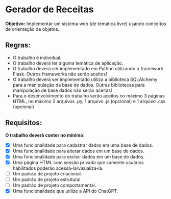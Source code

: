 # Gerador de Receitas

**Objetivo:** Implementar um sistema web (de temática livre) usando conceitos de orientação de objetos.

## Regras:
- O trabalho é individual. 
- O trabalho deverá ter alguma temática de aplicação. 
- O trabalho deverá ser implementado em Python utilizando o framework Flask. Outros frameworks não serão aceitos! 
- O trabalho deverá ser implementado utiliza a biblioteca SQLAlchemy para a manipulação da base de dados. Outras bibliotecas para manipulação de base dados não serão aceitas! 
- Para o desenvolvimento do trabalho serão aceitos no máximo 3 páginas HTML, no máximo 2 arquivos .py, 1 arquivo .js (opcional) e 1 arquivo .css (opcional)

## Requisitos: 
**O trabalho deverá conter no mínimo:** 

 - [X] Uma funcionalidade para cadastrar dados em uma base de dados.
 - [X] Uma funcionalidade para alterar dados em um base de dados.
 - [X] Uma funcionalidade para excluir dados em um base de dados.
 - [X] Uma página HTML com sessão privada que somente usuários habilitados poderão acessá-la/visualiza-la.
 - [ ] Um padrão de projeto criacional.
 - [ ] Um padrão de projeto estrutural.
 - [ ] Um padrão de projeto comportamental.
 - [X] Uma funcionalidade que utilize a API do ChatGPT.